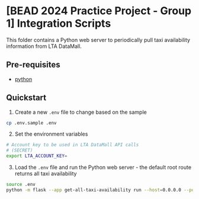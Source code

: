 # [BEAD 2024 Practice Project - Group 1] Integration Scripts

This folder contains a Python web server to periodically pull taxi availability information from LTA DataMall.

## Pre-requisites

-   [python](https://www.python.org/downloads/)

## Quickstart

1. Create a new `.env` file to change based on the sample

```bash
cp .env.sample .env
```

2. Set the environment variables

```bash
# Account key to be used in LTA DataMall API calls
# (SECRET)
export LTA_ACCOUNT_KEY=
```

3. Load the `.env` file and run the Python web server - the default root route returns all taxi availability

```bash
source .env
python -m flask --app get-all-taxi-availability run --host=0.0.0.0 --port=8080
```

